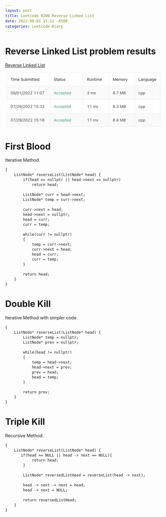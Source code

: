 ```yaml
---
layout: post
title: Leetcode 0206 Reverse Linked List
date: 2022-08-01 15:11 -0500
categories: Leetcode-Diary
---
```

# Reverse Linked List problem results

[Reverse Linked List](https://leetcode.com/problems/reverse-linked-list/)

![Result](/assets/images/reverse_linked_list.png)

# First Blood
Iterative Method.

```
{
    ListNode* reverseList(ListNode* head) {
        if(head == nullptr || head->next == nullptr)
            return head;
        
        ListNode* curr = head->next;
        ListNode* temp = curr->next;

        curr->next = head;
        head->next = nullptr;
        head = curr;
        curr = temp;
        
        while(curr != nullptr)
        {
            temp = curr->next;
            curr->next = head;
            head = curr;
            curr = temp;
        }
        
        return head;
    }
}
```
# Double Kill
Iterative Method with simpler code.

```
{
    ListNode* reverseList(ListNode* head) {
        ListNode* temp = nullptr;
        ListNode* prev = nullptr;

        while(head != nullptr)
        {
            temp = head->next;
            head->next = prev;
            prev = head;
            head = temp;
        }
        
        return prev;
    }
}
```

# Triple Kill

Recursive Method.
```
{
    ListNode* reverseList(ListNode* head) {
       if(head == NULL || head -> next == NULL){
            return head;
        }
    
        ListNode* reversedListHead = reverseList(head -> next);
    
        head -> next -> next = head;
        head -> next = NULL;
    
        return reversedListHead;
    }
}
```
